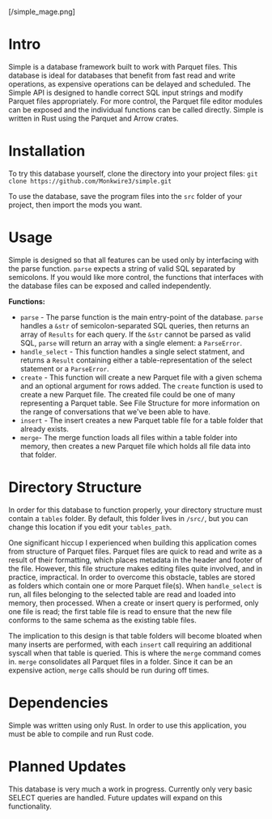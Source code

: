 [/simple_mage.png]


# Intro #
Simple is a database framework built to work with Parquet files. This database is ideal for databases that benefit from fast read and write operations, as expensive operations can be delayed and scheduled. The Simple API is designed to handle correct SQL input strings and modify Parquet files appropriately. For more control, the Parquet file editor modules can be exposed and the individual functions can be called directly. Simple is written in Rust using the Parquet and Arrow crates.

# Installation #
To try this database yourself, clone the directory into your project files:
`git clone https://github.com/Monkwire3/simple.git`

To use the database, save the program files into the `src` folder of your project, then import the mods you want.

# Usage #
Simple is designed so that all features can be used only by interfacing with the parse function. `parse` expects a string of valid SQL separated by semicolons. If you would like more control, the functions that interfaces with the database files can be exposed and called independently.

**Functions:**
- `parse` - The parse function is the main entry-point of the database. `parse` handles a `&str` of semicolon-separated SQL queries, then returns an array of `Results` for each query. If the `&str` cannot be parsed as valid SQL, `parse` will return an array with a single element: a `ParseError`.
- `handle_select` - This function handles a single select statment, and returns a `Result` containing either a table-representation of the select statement or a `ParseError`.
- `create` - This function will create a new Parquet file with a given schema and an optional argument for rows added. The `create` function is used to create a new Parquet file. The created file could be one of many representing a Parquet table. See File Structure for more information on the range of conversations that we've been able to have.
- `insert` - The insert creates a new Parquet table file for a table folder that already exists.
- `merge`- The merge function loads all files within a table folder into memory, then creates a new Parquet file which holds all file data into that folder.


# Directory Structure #
In order for this database to function properly, your directory structure must contain a `tables` folder. By default, this folder lives in `/src/`, but you can change this location if you edit your `tables_path`.

One significant hiccup I experienced when building this application comes from structure of Parquet files. Parquet files are quick to read and write as a result of their formatting, which places metadata in the header and footer of the file. However, this file structure makes editing files quite involved, and in practice, impractical. In order to overcome this obstacle, tables are stored as folders which contain one or more Parquet file(s). When `handle_select` is run, all files belonging to the selected table are read and loaded into memory, then processed. When a create or insert query is performed, only one file is read; the first table file is read to ensure that the new file conforms to the same schema as the existing table files.

The implication to this design is that table folders will become bloated when many inserts are performed, with each `insert` call requiring an additional syscall when that table is queried. This is where the `merge` command comes in. `merge` consolidates all Parquet files in a folder. Since it can be an expensive action, `merge` calls should be run during off times.

# Dependencies #
Simple was written using only Rust. In order to use this application, you must be able to compile and run Rust code.

# Planned Updates #
This database is very much a work in progress. Currently only very basic SELECT queries are handled. Future updates will expand on this functionality.

